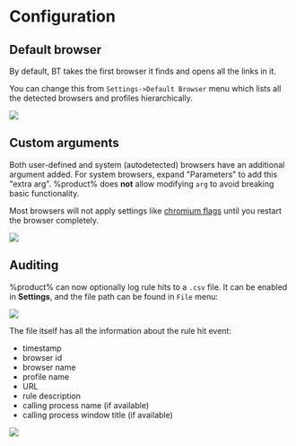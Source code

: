 # Configuration

## Default browser

By default, BT takes the first browser it finds and opens all the links in it.

You can change this from `Settings->Default Browser` menu which lists all the detected browsers and profiles hierarchically.

![](default.png)

## Custom arguments

Both user-defined and system (autodetected) browsers have an additional argument added. For system browsers, expand "Parameters" to add this "extra arg". %product% does **not** allow modifying `arg` to avoid breaking basic functionality.

<warning>
Most browsers will not apply settings like <a href="https://peter.sh/experiments/chromium-command-line-switches/">chromium flags</a> until you restart the browser completely.
</warning>

![](extra-params.png)

## Auditing

%product% can now optionally log rule hits to a `.csv` file. It can be enabled in **Settings**, and the file path can be found in `File` menu:

![](audit-menus.png)

The file itself has all the information about the rule hit event:

- timestamp
- browser id
- browser name
- profile name
- URL
- rule description
- calling process name (if available)
- calling process window title (if available)

![](audit-csv.png)